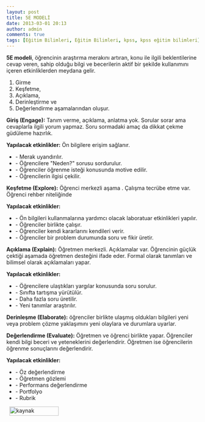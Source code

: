 ```yaml
---
layout: post
title: 5E MODELİ
date: 2013-03-01 20:13
author: admin
comments: true
tags: [Eğitim Bilimleri, Eğitim Bilimleri, kpss, kpss eğitim bilimleri]
---
```

<strong>5E modeli</strong>, öğrencinin araştırma merakını artıran, konu ile ilgili beklentilerine cevap veren, sahip olduğu bilgi ve becerilerin aktif bir şekilde kullanımını içeren etkinliklerden meydana gelir.
<ol>
	<li>Girme</li>
	<li>Keşfetme,</li>
	<li>Açıklama,</li>
	<li>Derinleştirme ve</li>
	<li>Değerlendirme aşamalarından oluşur.</li>
</ol>
<strong>Giriş (Engage):</strong> Tanım verme, açıklama, anlatma yok. Sorular sorar ama cevaplarla ilgili yorum yapmaz. Soru sormadaki amaç da dikkat çekme güdüleme hazırlık.

<strong>Yapılacak etkinlikler:</strong>
Ön bilgilere erişim sağlanır.
<ul>
	<li>- Merak uyandırılır.</li>
	<li>- Öğrencilere "Neden?" sorusu sordurulur.</li>
	<li>- Öğrenciler öğrenme isteği konusunda motive edilir.</li>
	<li>- Öğrencilerin ilgisi çekilir.</li>
</ul>
<strong>Keşfetme (Explore):</strong> Öğrenci merkezli aşama . Çalışma tecrübe etme var. Öğrenci rehber niteliğinde

<strong>Yapılacak etkinlikler:</strong>
<ul>
	<li>- Ön bilgileri kullanmalarına yardımcı olacak laboratuar etkinlikleri yapılır.</li>
	<li>- Öğrenciler birlikte çalışır.</li>
	<li>- Öğrenciler kendi kararlarını kendileri verir.</li>
	<li>- Öğrenciler bir problem durumunda soru ve fikir üretir.</li>
</ul>
<strong>Açıklama (Explain):</strong> Öğretmen merkezli. Açıklamalar var. Öğrencinin güçlük çektiği aşamada öğretmen desteğini ifade eder. Formal olarak tanımları ve bilimsel olarak açıklamaları yapar.

<strong>Yapılacak etkinlikler:</strong>
<ul>
	<li>- Öğrencilere ulaştıkları yargılar konusunda soru sorulur.</li>
	<li>- Sınıfta tartışma yürütülür.</li>
	<li>- Daha fazla soru üretilir.</li>
	<li>- Yeni tanımlar araştırılır.</li>
</ul>
<strong>Derinleşme (Elaborate):</strong> öğrenciler birlikte ulaşmış oldukları bilgileri yeni veya problem çözme yaklaşımını yeni olaylara ve durumlara uyarlar.

<strong>Değerlendirme (Evaluate):</strong> Öğretmen ve öğrenci birlikte yapar. Öğrenciler kendi bilgi beceri ve yeteneklerini değerlendirir. Öğretmen ise öğrencilerin öğrenme sonuçlarını değerlendirir.

<strong>Yapılacak etkinlikler:</strong>
<ul>
	<li>- Öz değerlendirme</li>
	<li>- Öğretmen gözlemi</li>
	<li>- Performans değerlendirme</li>
	<li>- Portfolyo</li>
	<li>- Rubrik</li>
</ul>
&nbsp;
<a title="kaynak" href="http://www.oguzhanhoca.com" target="_blank" rel="nofollow"><img class="alignnone size-full wp-image-8303" alt="kaynak" src="http://egitimvaktim.com/dosyalar/2013/01/kaynak.png" width="129" height="24" /></a>
